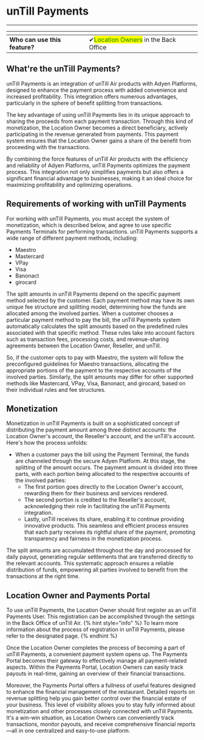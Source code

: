 # unTill Payments

----------------------

<table data-card-size="large" data-view="cards" data-full-width="false"><thead><tr><th></th><th></th><th></th></tr></thead><tbody><tr><td><strong>Who can use this feature?</strong></td><td><span data-gb-custom-inline data-tag="emoji" data-code="2714">✔</span><mark style="color:green;">Location Owners</mark> in the Back Office</td><td></td></tr></tbody></table>

## What're the unTill Payments?

unTill Payments is an integration of unTill Air products with Adyen Platforms, designed to enhance the payment process with added convenience and increased profitability. This integration offers numerous advantages, particularly in the sphere of benefit splitting from transactions.

The key advantage of using unTill Payments lies in its unique approach to sharing the proceeds from each payment transaction. Through this kind of monetization, the Location Owner becomes a direct beneficiary, actively participating in the revenue generated from payments. This payment system ensures that the Location Owner gains a share of the benefit from proceeding with the transactions.

By combining the force features of unTill Air products with the efficiency and reliability of Adyen Platforms, unTill Payments optimizes the payment process. This integration not only simplifies payments but also offers a significant financial advantage to businesses, making it an ideal choice for maximizing profitability and optimizing operations.  

## Requirements of working with unTill Payments

For working with unTill Payments, you must accept the system of monetization, which is described below, and agree to use specific Payments Terminals for performing transactions. unTill Payments supports a wide range of different payment methods, including:
- Maestro
- Mastercard
- VPay
- Visa
- Banonact
- girocard 

The split amounts in unTill Payments depend on the specific payment method selected by the customer. Each payment method may have its own unique fee structure and splitting model, determining how the funds are allocated among the involved parties. When a customer chooses a particular payment method to pay the bill, the unTill Payments system automatically calculates the split amounts based on the predefined rules associated with that specific method. These rules take into account factors such as transaction fees, processing costs, and revenue-sharing agreements between the Location Owner, Reseller, and unTill. 

So, if the customer opts to pay with Maestro, the system will follow the preconfigured guidelines for Maestro transactions, allocating the appropriate portions of the payment to the respective accounts of the involved parties. Similarly, the split amounts may differ for other supported methods like Mastercard, VPay, Visa, Banonact, and girocard, based on their individual rules and fee structures.

## Monetization

Monetization in unTill Payments is built on a sophisticated concept of distributing the payment amount among three distinct accounts: the Location Owner's account, the Reseller's account, and the unTill's account. Here's how the process unfolds:
- When a customer pays the bill using the Payment Terminal, the funds are channeled through the secure Adyen Platform. At this stage, the splitting of the amount occurs. The payment amount is divided into three parts, with each portion being allocated to the respective accounts of the involved parties:
    + The first portion goes directly to the Location Owner's account, rewarding them for their business and services rendered. 
    + The second portion is credited to the Reseller's account, acknowledging their role in facilitating the unTill Payments integration. 
    + Lastly, unTill receives its share, enabling it to continue providing innovative products. 
This seamless and efficient process ensures that each party receives its rightful share of the payment, promoting transparency and fairness in the monetization process.

The split amounts are accumulated throughout the day and processed for daily payout, generating regular settlements that are transferred directly to the relevant accounts. This systematic approach ensures a reliable distribution of funds, empowering all parties involved to benefit from the transactions at the right time.

## Location Owner and Payments Portal

To use unTill Payments, the Location Owner should first register as an unTill Payments User. This registration can be accomplished through the settings in the Back Office of unTill Air. 
{% hint style="info" %} To learn more information about the process of registration in unTill Payments, please refer to the designated page. {% endhint %}

Once the Location Owner completes the process of becoming a part of unTill Payments, a convenient payment system opens up. The Payments Portal becomes their gateway to effectively manage all payment-related aspects. Within the Payments Portal, Location Owners can easily track payouts in real-time, gaining an overview of their financial transactions. 

Moreover, the Payments Portal offers a fullness of useful features designed to enhance the financial management of the restaurant. Detailed reports on revenue splitting help you gain better control over the financial estate of your business. This level of visibility allows you to stay fully informed about monetization and other processes closely connected with unTill Payments. It's a win-win situation, as Location Owners can conveniently track transactions, monitor payouts, and receive comprehensive financial reports—all in one centralized and easy-to-use platform.